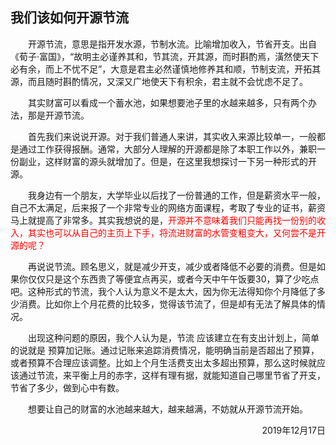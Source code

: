 ## 我们该如何开源节流


&emsp;&emsp;开源节流，意思是指开发水源，节制水流。比喻增加收入，节省开支。出自《荀子·富国》，“故明主必谨养其和，节其流，开其源，而时斟酌焉，潢然使天下必有余，而上不忧不足”，大意是君主必然谨慎地修养其和顺，节制支流，开拓其源，而且随时斟酌情况，又深又广地使天下有积余，君主就不会忧虑不足了。

&emsp;&emsp;其实财富可以看成一个蓄水池，如果想要池子里的水越来越多，只有两个办法，那是开源节流。

&emsp;&emsp;首先我们来说说开源。对于我们普通人来讲，其实收入来源比较单一，一般都是通过工作获得报酬。通常，大部分人理解的开源都是除了本职工作以外，兼职一份副业，这样财富的源头就增加了。但是，在这里我想探讨一下另一种形式的开源。

&emsp;&emsp;我身边有一个朋友，大学毕业以后找了一份普通的工作，但是薪资水平一般，自己不太满足，后来报了一个非常专业的网络方面课程，考取了专业的证书，薪资马上就提高了非常多。其实我想说的是，<span style='color: red'>开源并不意味着我们只能再找一份别的收入，其实也可以从自己的主页上下手，将流进财富的水管变粗变大，又何尝不是开源的呢？</span>

&emsp;&emsp;再说说节流。顾名思义，就是减少开支，减少或者降低不必要的消费。但是如果你仅仅只是这个东西贵了等便宜点再买，或者今天中午午饭要30，算了少吃点吧。这种形式的节流，我个人认为意义不是太大，因为你无法得知你个月降低了多少消费。比如你上个月花费的比较多，觉得该节流了，但是却有无法了解具体的情况。

&emsp;&emsp;出现这种问题的原因，我个人认为是，节流 应该建立在有支出计划上，简单的说就是 预算加记账。通过记账来追踪消费情况，能明确当前是否超出了预算，或者预算不合理应该调整。比如上个月生活费支出太多超出预算，那么这时候就应该通过节流，来平衡上月的赤字，这样有理有据，就能知道自己哪里节省了开支，节省了多少，做到心中有数。

&emsp;&emsp;想要让自己的财富的水池越来越大，越来越满，不妨就从开源节流开始。


<p align="right"> 2019年12月17日 </p>
